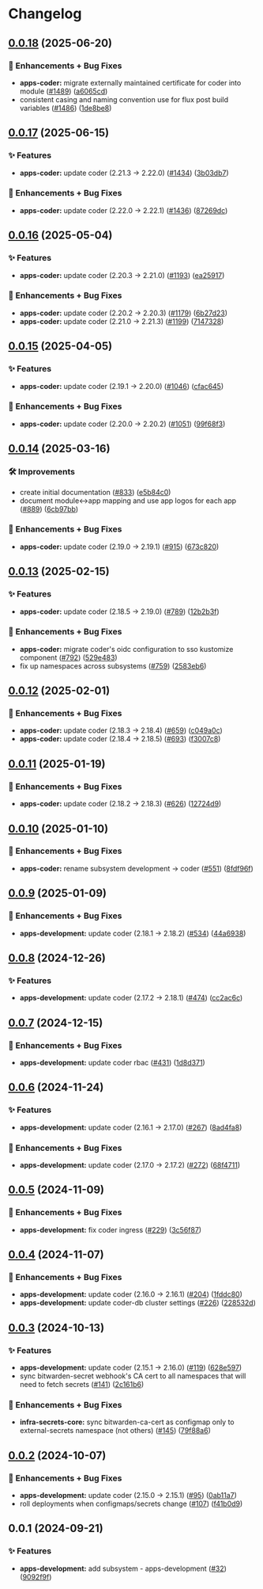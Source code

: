 # Changelog

## [0.0.18](https://github.com/ppat/homelab-ops-kubernetes-apps/compare/apps-coder-v0.0.17...apps-coder-v0.0.18) (2025-06-20)


### 🚀 Enhancements + Bug Fixes

* **apps-coder:** migrate externally maintained certificate for coder into module ([#1489](https://github.com/ppat/homelab-ops-kubernetes-apps/issues/1489)) ([a6065cd](https://github.com/ppat/homelab-ops-kubernetes-apps/commit/a6065cd1e56d74c3442ab7377637851d8be9a265))
* consistent casing and naming convention use for flux post build variables ([#1486](https://github.com/ppat/homelab-ops-kubernetes-apps/issues/1486)) ([1de8be8](https://github.com/ppat/homelab-ops-kubernetes-apps/commit/1de8be816783efdd3884819178e0bac897cc8dbe))

## [0.0.17](https://github.com/ppat/homelab-ops-kubernetes-apps/compare/apps-coder-v0.0.16...apps-coder-v0.0.17) (2025-06-15)


### ✨ Features

* **apps-coder:** update coder (2.21.3 -&gt; 2.22.0) ([#1434](https://github.com/ppat/homelab-ops-kubernetes-apps/issues/1434)) ([3b03db7](https://github.com/ppat/homelab-ops-kubernetes-apps/commit/3b03db795ac63f90d78c65385227077a76d9f449))


### 🚀 Enhancements + Bug Fixes

* **apps-coder:** update coder (2.22.0 -&gt; 2.22.1) ([#1436](https://github.com/ppat/homelab-ops-kubernetes-apps/issues/1436)) ([87269dc](https://github.com/ppat/homelab-ops-kubernetes-apps/commit/87269dcb3a71f55fd687f6db484b577c819caaea))

## [0.0.16](https://github.com/ppat/homelab-ops-kubernetes-apps/compare/apps-coder-v0.0.15...apps-coder-v0.0.16) (2025-05-04)


### ✨ Features

* **apps-coder:** update coder (2.20.3 -&gt; 2.21.0) ([#1193](https://github.com/ppat/homelab-ops-kubernetes-apps/issues/1193)) ([ea25917](https://github.com/ppat/homelab-ops-kubernetes-apps/commit/ea25917b7269c0a6881621c2129349bc4c4db3f6))


### 🚀 Enhancements + Bug Fixes

* **apps-coder:** update coder (2.20.2 -&gt; 2.20.3) ([#1179](https://github.com/ppat/homelab-ops-kubernetes-apps/issues/1179)) ([6b27d23](https://github.com/ppat/homelab-ops-kubernetes-apps/commit/6b27d23f587eb9acc4a11384d5e12be231a38e60))
* **apps-coder:** update coder (2.21.0 -&gt; 2.21.3) ([#1199](https://github.com/ppat/homelab-ops-kubernetes-apps/issues/1199)) ([7147328](https://github.com/ppat/homelab-ops-kubernetes-apps/commit/71473284f973a23ed018e09c97f56a0be3d3289e))

## [0.0.15](https://github.com/ppat/homelab-ops-kubernetes-apps/compare/apps-coder-v0.0.14...apps-coder-v0.0.15) (2025-04-05)


### ✨ Features

* **apps-coder:** update coder (2.19.1 -&gt; 2.20.0) ([#1046](https://github.com/ppat/homelab-ops-kubernetes-apps/issues/1046)) ([cfac645](https://github.com/ppat/homelab-ops-kubernetes-apps/commit/cfac645e290f4b16a34f113a14d628fd8b6fd07b))


### 🚀 Enhancements + Bug Fixes

* **apps-coder:** update coder (2.20.0 -&gt; 2.20.2) ([#1051](https://github.com/ppat/homelab-ops-kubernetes-apps/issues/1051)) ([99f68f3](https://github.com/ppat/homelab-ops-kubernetes-apps/commit/99f68f37e93efbeea4349df68b1ce9efc15d314a))

## [0.0.14](https://github.com/ppat/homelab-ops-kubernetes-apps/compare/apps-coder-v0.0.13...apps-coder-v0.0.14) (2025-03-16)


### 🛠 Improvements

* create initial documentation ([#833](https://github.com/ppat/homelab-ops-kubernetes-apps/issues/833)) ([e5b84c0](https://github.com/ppat/homelab-ops-kubernetes-apps/commit/e5b84c03920d34e3055bea987b465e04092af030))
* document module&lt;-&gt;app mapping and use app logos for each app ([#889](https://github.com/ppat/homelab-ops-kubernetes-apps/issues/889)) ([6cb97bb](https://github.com/ppat/homelab-ops-kubernetes-apps/commit/6cb97bb71826434291de7b067983830376f0d12b))


### 🚀 Enhancements + Bug Fixes

* **apps-coder:** update coder (2.19.0 -&gt; 2.19.1) ([#915](https://github.com/ppat/homelab-ops-kubernetes-apps/issues/915)) ([673c820](https://github.com/ppat/homelab-ops-kubernetes-apps/commit/673c820faf3f0046fc02eb8a537465c0f4ce5db0))

## [0.0.13](https://github.com/ppat/homelab-ops-kubernetes-apps/compare/apps-coder-v0.0.12...apps-coder-v0.0.13) (2025-02-15)


### ✨ Features

* **apps-coder:** update coder (2.18.5 -&gt; 2.19.0) ([#789](https://github.com/ppat/homelab-ops-kubernetes-apps/issues/789)) ([12b2b3f](https://github.com/ppat/homelab-ops-kubernetes-apps/commit/12b2b3f1db8701559b192f786fc0930a2b3f4733))


### 🚀 Enhancements + Bug Fixes

* **apps-coder:** migrate coder's oidc configuration to sso kustomize component ([#792](https://github.com/ppat/homelab-ops-kubernetes-apps/issues/792)) ([529e483](https://github.com/ppat/homelab-ops-kubernetes-apps/commit/529e4832c6ce755b9d49b0727aa87a89eb85dc95))
* fix up namespaces across subsystems ([#759](https://github.com/ppat/homelab-ops-kubernetes-apps/issues/759)) ([2583eb6](https://github.com/ppat/homelab-ops-kubernetes-apps/commit/2583eb69d35c6f85783e521d07313e1a46db3c41))

## [0.0.12](https://github.com/ppat/homelab-ops-kubernetes-apps/compare/apps-coder-v0.0.11...apps-coder-v0.0.12) (2025-02-01)


### 🚀 Enhancements + Bug Fixes

* **apps-coder:** update coder (2.18.3 -&gt; 2.18.4) ([#659](https://github.com/ppat/homelab-ops-kubernetes-apps/issues/659)) ([c049a0c](https://github.com/ppat/homelab-ops-kubernetes-apps/commit/c049a0c5a3d00f36c8b6adc4478501247541fcb4))
* **apps-coder:** update coder (2.18.4 -&gt; 2.18.5) ([#693](https://github.com/ppat/homelab-ops-kubernetes-apps/issues/693)) ([f3007c8](https://github.com/ppat/homelab-ops-kubernetes-apps/commit/f3007c887c729a4928b0eb89b9fac5f0433da9db))

## [0.0.11](https://github.com/ppat/homelab-ops-kubernetes-apps/compare/apps-coder-v0.0.10...apps-coder-v0.0.11) (2025-01-19)


### 🚀 Enhancements + Bug Fixes

* **apps-coder:** update coder (2.18.2 -&gt; 2.18.3) ([#626](https://github.com/ppat/homelab-ops-kubernetes-apps/issues/626)) ([12724d9](https://github.com/ppat/homelab-ops-kubernetes-apps/commit/12724d9af7b8593e795162727fde1ca00697c301))

## [0.0.10](https://github.com/ppat/homelab-ops-kubernetes-apps/compare/apps-development-v0.0.9...apps-coder-v0.0.10) (2025-01-10)


### 🚀 Enhancements + Bug Fixes

* **apps-coder:** rename subsystem development -&gt; coder ([#551](https://github.com/ppat/homelab-ops-kubernetes-apps/issues/551)) ([8fdf96f](https://github.com/ppat/homelab-ops-kubernetes-apps/commit/8fdf96fcbb719815a3d898f31a501b1731cbc364))

## [0.0.9](https://github.com/ppat/homelab-ops-kubernetes-apps/compare/apps-development-v0.0.8...apps-development-v0.0.9) (2025-01-09)


### 🚀 Enhancements + Bug Fixes

* **apps-development:** update coder (2.18.1 -&gt; 2.18.2) ([#534](https://github.com/ppat/homelab-ops-kubernetes-apps/issues/534)) ([44a6938](https://github.com/ppat/homelab-ops-kubernetes-apps/commit/44a6938692b32a5f7150b95c45cf732d5819a109))

## [0.0.8](https://github.com/ppat/homelab-ops-kubernetes-apps/compare/apps-development-v0.0.7...apps-development-v0.0.8) (2024-12-26)


### ✨ Features

* **apps-development:** update coder (2.17.2 -&gt; 2.18.1) ([#474](https://github.com/ppat/homelab-ops-kubernetes-apps/issues/474)) ([cc2ac6c](https://github.com/ppat/homelab-ops-kubernetes-apps/commit/cc2ac6c3dc963b8a2b3220beb4cd4c022b343104))

## [0.0.7](https://github.com/ppat/homelab-ops-kubernetes-apps/compare/apps-development-v0.0.6...apps-development-v0.0.7) (2024-12-15)


### 🚀 Enhancements + Bug Fixes

* **apps-development:** update coder rbac ([#431](https://github.com/ppat/homelab-ops-kubernetes-apps/issues/431)) ([1d8d371](https://github.com/ppat/homelab-ops-kubernetes-apps/commit/1d8d371ff71ab4dc885a5143330614380d116667))

## [0.0.6](https://github.com/ppat/homelab-ops-kubernetes-apps/compare/apps-development-v0.0.5...apps-development-v0.0.6) (2024-11-24)


### ✨ Features

* **apps-development:** update coder (2.16.1 -&gt; 2.17.0) ([#267](https://github.com/ppat/homelab-ops-kubernetes-apps/issues/267)) ([8ad4fa8](https://github.com/ppat/homelab-ops-kubernetes-apps/commit/8ad4fa838749e3d5a1005d1b7cfc16be5259879e))


### 🚀 Enhancements + Bug Fixes

* **apps-development:** update coder (2.17.0 -&gt; 2.17.2) ([#272](https://github.com/ppat/homelab-ops-kubernetes-apps/issues/272)) ([68f4711](https://github.com/ppat/homelab-ops-kubernetes-apps/commit/68f47116b3fb53f079327e74675ad1d0dc779c7a))

## [0.0.5](https://github.com/ppat/homelab-ops-kubernetes-apps/compare/apps-development-v0.0.4...apps-development-v0.0.5) (2024-11-09)


### 🚀 Enhancements + Bug Fixes

* **apps-development:** fix coder ingress ([#229](https://github.com/ppat/homelab-ops-kubernetes-apps/issues/229)) ([3c56f87](https://github.com/ppat/homelab-ops-kubernetes-apps/commit/3c56f87c78a45f43fd4827132ecb11259580d8be))

## [0.0.4](https://github.com/ppat/homelab-ops-kubernetes-apps/compare/apps-development-v0.0.3...apps-development-v0.0.4) (2024-11-07)


### 🚀 Enhancements + Bug Fixes

* **apps-development:** update coder (2.16.0 -&gt; 2.16.1) ([#204](https://github.com/ppat/homelab-ops-kubernetes-apps/issues/204)) ([1fddc80](https://github.com/ppat/homelab-ops-kubernetes-apps/commit/1fddc802a1370ad3a4efdc1042bc6aebe7081204))
* **apps-development:** update coder-db cluster settings ([#226](https://github.com/ppat/homelab-ops-kubernetes-apps/issues/226)) ([228532d](https://github.com/ppat/homelab-ops-kubernetes-apps/commit/228532dc2b64cfe452a36fde756f3a64957ac592))

## [0.0.3](https://github.com/ppat/homelab-ops-kubernetes-apps/compare/apps-development-v0.0.2...apps-development-v0.0.3) (2024-10-13)


### ✨ Features

* **apps-development:** update coder (2.15.1 -&gt; 2.16.0) ([#119](https://github.com/ppat/homelab-ops-kubernetes-apps/issues/119)) ([628e597](https://github.com/ppat/homelab-ops-kubernetes-apps/commit/628e597b87053c4b5ff869422a804987c1be3140))
* sync bitwarden-secret webhook's CA cert to all namespaces that will need to fetch secrets ([#141](https://github.com/ppat/homelab-ops-kubernetes-apps/issues/141)) ([2c161b6](https://github.com/ppat/homelab-ops-kubernetes-apps/commit/2c161b6d3aad70a8e7924c3dc407e504d13cab23))


### 🚀 Enhancements + Bug Fixes

* **infra-secrets-core:** sync bitwarden-ca-cert as configmap only to external-secrets namespace (not others) ([#145](https://github.com/ppat/homelab-ops-kubernetes-apps/issues/145)) ([79f88a6](https://github.com/ppat/homelab-ops-kubernetes-apps/commit/79f88a6e166da979d0ca4ebcbff04f821ac10ae5))

## [0.0.2](https://github.com/ppat/homelab-ops-kubernetes-apps/compare/apps-development-v0.0.1...apps-development-v0.0.2) (2024-10-07)


### 🚀 Enhancements + Bug Fixes

* **apps-development:** update coder (2.15.0 -&gt; 2.15.1) ([#95](https://github.com/ppat/homelab-ops-kubernetes-apps/issues/95)) ([0ab11a7](https://github.com/ppat/homelab-ops-kubernetes-apps/commit/0ab11a79c491376043116fc2459c0c3ffb7b9cb4))
* roll deployments when configmaps/secrets change ([#107](https://github.com/ppat/homelab-ops-kubernetes-apps/issues/107)) ([f41b0d9](https://github.com/ppat/homelab-ops-kubernetes-apps/commit/f41b0d9ee929a4b3f032799c977f1e28204c5197))

## 0.0.1 (2024-09-21)


### ✨ Features

* **apps-development:** add subsystem - apps-development ([#32](https://github.com/ppat/homelab-ops-kubernetes-apps/issues/32)) ([9092f9f](https://github.com/ppat/homelab-ops-kubernetes-apps/commit/9092f9f28a3d9b7f977aafba130436fbbb022042))
